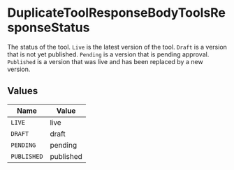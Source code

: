 # DuplicateToolResponseBodyToolsResponseStatus

The status of the tool. `Live` is the latest version of the tool. `Draft` is a version that is not yet published. `Pending` is a version that is pending approval. `Published` is a version that was live and has been replaced by a new version.


## Values

| Name        | Value       |
| ----------- | ----------- |
| `LIVE`      | live        |
| `DRAFT`     | draft       |
| `PENDING`   | pending     |
| `PUBLISHED` | published   |